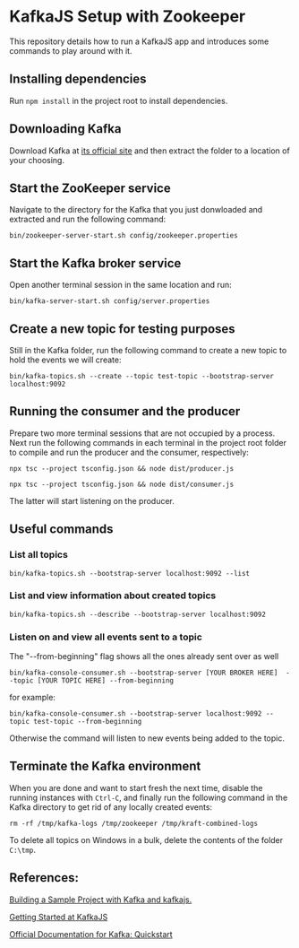 # KafkaJS Setup with Zookeeper

This repository details how to run a KafkaJS app and introduces some commands to play around with it.

## Installing dependencies

Run `npm install` in the project root to install dependencies.

## Downloading Kafka

Download Kafka at [its official site](https://www.apache.org/dyn/closer.cgi?path=/kafka/3.7.0/kafka_2.13-3.7.0.tgz) and then extract the folder to a location of your choosing.

## Start the ZooKeeper service

Navigate to the directory for the Kafka that you just donwloaded and extracted and run the following command:

`bin/zookeeper-server-start.sh config/zookeeper.properties`

## Start the Kafka broker service

Open another terminal session in the same location and run:

`bin/kafka-server-start.sh config/server.properties`

## Create a new topic for testing purposes

Still in the Kafka folder, run the following command to create a new topic to hold the events we will create:

`bin/kafka-topics.sh --create --topic test-topic --bootstrap-server localhost:9092`

## Running the consumer and the producer

Prepare two more terminal sessions that are not occupied by a process. Next run the following commands in each terminal in the project root folder to compile and run the producer and the consumer, respectively:

`npx tsc --project tsconfig.json && node dist/producer.js`

`npx tsc --project tsconfig.json && node dist/consumer.js`

The latter will start listening on the producer.

## Useful commands

### List all topics

``bin/kafka-topics.sh --bootstrap-server localhost:9092 --list``

### List and view information about created topics

`bin/kafka-topics.sh --describe --bootstrap-server localhost:9092`

### Listen on and view all events sent to a topic

The "--from-beginning" flag shows all the ones already sent over as well

``bin/kafka-console-consumer.sh --bootstrap-server [YOUR BROKER HERE]  --topic [YOUR TOPIC HERE] --from-beginning``

for example:

``bin/kafka-console-consumer.sh --bootstrap-server localhost:9092 --topic test-topic --from-beginning``

Otherwise the command will listen to new events being added to the topic.

## Terminate the Kafka environment

When you are done and want to start fresh the next time, disable the running instances with `Ctrl-C`, and finally run the following command in the Kafka directory to get rid of any locally created events:

`rm -rf /tmp/kafka-logs /tmp/zookeeper /tmp/kraft-combined-logs`

To delete all topics on Windows in a bulk, delete the contents of the folder ``C:\tmp``.

## References:

[Building a Sample Project with Kafka and kafkajs.](https://medium.com/@obaff/learn-to-build-a-sample-project-with-kafka-and-kafkajs-1cf50c92e00a)

[Getting Started at KafkaJS](https://kafka.js.org/docs/getting-started)

[Official Documentation for Kafka: Quickstart](https://kafka.apache.org/documentation/#quickstart)

